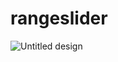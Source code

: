 # rangeslider

![Untitled design](https://github.com/HassaanAhmed60211/fluttercourse/assets/106430586/ba31d5ca-47c5-420e-94b3-5ea14bf2232c)

